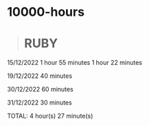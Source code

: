 # 10000-hours

># RUBY 
15/12/2022
1 hour 55 minutes
1 hour 22 minutes

19/12/2022
40 minutes

30/12/2022
60 minutes

31/12/2022
30 minutes

TOTAL: 4 hour(s) 27 minute(s)
